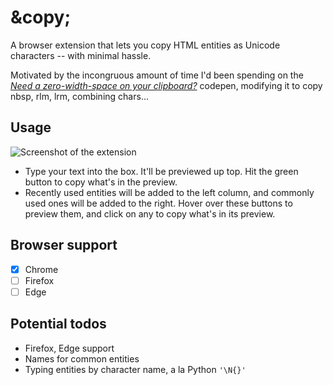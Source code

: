 # \&copy;
A browser extension that lets you copy HTML entities as Unicode characters&nbsp;-- with minimal hassle.

Motivated by the incongruous amount of time I'd been spending on the *[Need a zero-width-space on your clipboard?](https://codepen.io/chriscoyier/pen/iLKwm)* codepen, modifying it to copy nbsp, rlm, lrm, combining chars...

## Usage
![Screenshot of the extension](https://i.imgur.com/oCSA6ou.png)
- Type your text into the box. It'll be previewed up top. Hit the green button to copy what's in the preview.
- Recently used entities will be added to the left column, and commonly used ones will be added to the right.
  Hover over these buttons to preview them, and click on any to copy what's in its preview.

## Browser support
- [x] Chrome
- [ ] Firefox
- [ ] Edge

## Potential todos
- Firefox, Edge support
- Names for common entities
- Typing entities by character name, a la Python `'\N{}'`